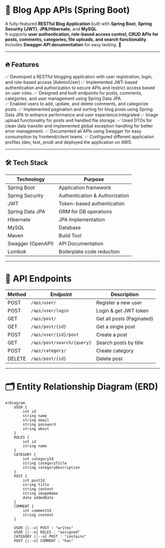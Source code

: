 # 📝 Blog App APIs (Spring Boot)

A fully-featured **RESTful Blog Application** built with **Spring Boot**, **Spring Security (JWT)**, **JPA/Hibernate**, and **MySQL**.  
It supports **user authentication, role-based access control, CRUD APIs for posts, comments, categories, file uploads, and search functionality**.  
Includes **Swagger API documentation** for easy testing. 🚀

---

## 🔥 Features
✅ Developed a RESTful blogging application with user registration, login, and role-based access (Admin/User) 
✅ Implemented JWT-based authentication and authorization to secure APIs and restrict access based on user roles.
✅ Designed and built endpoints for posts, comments, categories, and user management using Spring Data JPA  
✅ Enabled users to add, update, and delete comments, and categorize posts. 
✅ Implemented pagination and sorting for blog posts using Spring Data JPA to enhance performance and user 
experience.Integrated 
✅ Image upload functionality for posts and handled file storage.
✅ Used DTOs for clean data transfer and implemented global exception handling for better error management. 
✅ Documented all APIs using Swagger for easy consumption by frontend/client teams. 
✅ Configured different application profiles (dev, test, prod) and deployed the application on AWS. 


---

## 🛠️ Tech Stack
| Technology      | Purpose                          |
|-----------------|----------------------------------|
| Spring Boot     | Application framework           |
| Spring Security | Authentication & Authorization  |
| JWT             | Token-based authentication     |
| Spring Data JPA | ORM for DB operations          |
| Hibernate       | JPA Implementation             |
| MySQL           | Database                       |
| Maven           | Build Tool                     |
| Swagger (OpenAPI)| API Documentation             |
| Lombok          | Boilerplate code reduction     |

---

# 🔑 API Endpoints

| Method | Endpoint                    | Description                |
|--------|----------------------------|----------------------------|
| POST   | `/api/user/`               | Register a new user       |
| POST   | `/api/user/login`          | Login & get JWT token     |
| GET    | `/api/post/`               | Get all posts (Paginated) |
| GET    | `/api/post/{id}`           | Get a single post         |
| POST   | `/api/user/{id}/post`      | Create a post             |
| GET    | `/api/post/search/{query}` | Search posts by title     |
| POST   | `/api/category/`           | Create category           |
| DELETE | `/api/post/{id}`           | Delete post               |

---

# 🗂️ Entity Relationship Diagram (ERD)

```mermaid
erDiagram
    USER {
        int id
        string name
        string email
        string password
        string about
    }
    ROLES {
        int id
        string name
    }
    CATEGORY {
        int categoryId
        string categoryTitle
        string categoryDescription
    }
    POST {
        int postId
        string title
        string content
        string imageName
        date addedDate
    }
    COMMENT {
        int commentId
        string content
    }

    USER ||--o{ POST : "writes"
    USER ||--o{ ROLES : "assigned"
    CATEGORY ||--o{ POST : "contains"
    POST ||--o{ COMMENT : "has"
```


